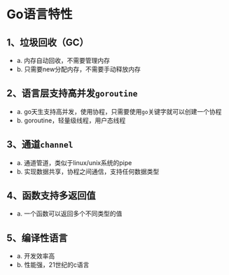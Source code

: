 # Go语言特性

## 1、垃圾回收（GC）
    
- a. 内存自动回收，不需要管理内存
- b. 只需要new分配内存，不需要手动释放内存

## 2、语言层支持高并发`goroutine`

- a. go天生支持高并发，使用协程，只需要使用`go`关键字就可以创建一个协程
- b. goroutine，轻量级线程，用户态线程


## 3、通道`channel`    
- a. 通道管道，类似于linux/unix系统的pipe
- b. 实现数据共享，协程之间通信，支持任何数据类型


## 4、函数支持多返回值

- a. 一个函数可以返回多个不同类型的值


## 5、编译性语言

- a. 开发效率高
- b. 性能强，21世纪的c语言
